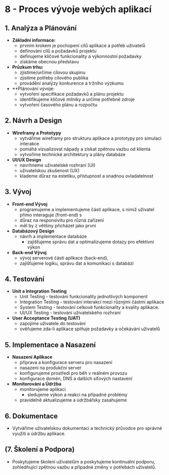 # 8 - Proces vývoje webých aplikací
## 1. Analýza a Plánování
- **Základní informace:**
	- prvním krokem je pochopení cílů aplikace a potřeb uživatelů
	- definování cílů a požadavků projektu
	- definujeme klíčové funkcionality a výkonnostní požadavky
	- získáme obecnou představu
- **Průzkum trhu:**
	- zjistíme/určíme cílovou skupinu
	- zjistíme potřeby cílového publika
	- provádění analýzy konkurence a tržního výzkumu
- **Plánování vývoje:
	- vytvoření specifikace požadavků a plánu projektu
	- identifikujeme klíčové milníky a určíme potřebné zdroje
	- vytvoření časového plánu a rozpočtu
## 2. Návrh a Design
- **Wireframy a Prototypy**
	- vytváříme wireframy pro strukturu aplikace a prototypy pro simulaci interakce
	- pomáhá vizualizovat nápady a získat zpětnou vazbu od klienta
	- vytvoříme technické architektury a plány databáze
- **UI/UX Design**
	- navrhneme uživatelské rozhraní (UI) 
	- uživatelskou zkušenost (UX) 
	- klademe důraz na estetiku, přístupnost a snadnou ovladatelnost
## 3. Vývoj
- **Front-end Vývoj**
	- programujeme a implementujeme části aplikace, s nimiž uživatel přímo interaguje (front-end) s 
	- důraz na responsivitu pro různá zařízení
	- měl by z většiny přicházet jako první
- **Databázový Design**
	- návrh a implementace databáze
		- zajišťujeme správu dat a optimalizujeme dotazy pro efektivní výkon
- **Back-end Vývoj**
	- vývoj serverové části aplikace (back-end), 
	- zajišťujeme logiku, správu dat a komunikaci s databází
## 4. Testování
- **Unit a Integration Testing**
	- Unit Testing - testování funkcionality jednotlivých komponent
	- Integration Testing - testování interakcí mezi různými částmi aplikace
	- System Testing - testování celkové funkcionality a kvality aplikace.
	- UI/UX Testing - testování uživatelského rozhraní
- **User Acceptance Testing (UAT)**
	- zapojíme uživatele do testování
	- ověřujeme zda-li aplikace splňuje požadavky a očekávání uživatelů
## 5. Implementace a Nasazení
- **Nasazení Aplikace**
	- příprava a konfigurace serveru pro nasazení
	- nasazení na produkční server
	- konfigurujeme prostředí pro běh v reálném provozu
	- konfigurace domén, DNS a dalších síťových nastavení
- **Monitorování a Údržba**
	- monitorujeme aplikaci
		- sledujeme výkon a reakci na případné problémy
	- pravidelně aktualizujeme a údržbářsky zasahujeme
## 6. Dokumentace
- Vytváříme uživatelskou dokumentaci a technický průvodce pro správné využití a údržbu aplikace.
## (7. Školení a Podpora)
- Poskytujeme školení uživatelům a poskytujeme kontinuální podporu, zohledňující zpětnou vazbu a případné změny v potřebách uživatelů.